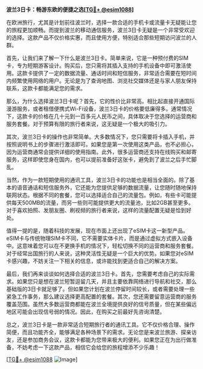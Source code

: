 **波兰3日卡：畅游东欧的便捷之选[[TG💪+ @esim1088](https://t.me/s/esim1088)]**

在欧洲旅行，尤其是计划前往波兰时，选择一款合适的手机卡或流量卡无疑能让您的旅程更加顺畅。而提到波兰的移动通信服务，波兰3日卡无疑是一个非常受欢迎的选择。这款产品不仅价格实惠，而且使用方便，特别适合那些短期访问波兰的人群。

首先，让我们来了解一下什么是波兰3日卡。简单来说，它是一种预付费的SIM卡，专为短期游客设计。购买后，您只需将其插入支持的手机设备中即可激活使用。这款卡提供了一定的数据流量、通话时间和短信服务，非常适合需要在短时间内频繁使用网络的用户。无论是为了查询地图、浏览社交媒体还是与家人朋友保持联系，这款卡都能满足您的需求。

那么，为什么选择波兰3日卡呢？首先，它的性价比非常高。相比起直接开通国际漫游服务，或者租借便携式Wi-Fi设备，波兰3日卡的价格要低廉得多。通常情况下，这款卡的价格在几十元到一百多元人民币之间，具体取决于您选择的运营商和服务套餐。对于预算有限的旅行者来说，这无疑是一个极大的吸引力。

其次，波兰3日卡的操作也非常简单。大多数情况下，您只需要将卡插入手机，并按照说明书上的步骤进行激活即可。如果您是第一次使用这类产品，也不必担心，因为运营商通常会提供详细的使用指南。此外，很多运营商还支持在线购买和邮寄服务，这样即使您身在国内，也可以提前准备好这张卡，避免到了波兰之后手忙脚乱。

当然，作为一款短期使用的通讯工具，波兰3日卡的功能也是相当全面的。除了基本的语音通话和短信服务外，它还能为您提供足够的数据流量，让您随时随地保持联网状态。根据不同的套餐，您可以选择适合自己的流量包。例如，有些卡可能提供每天500MB的流量，而另一些则可能提供更大的流量池，比如2GB甚至更多。对于喜欢拍照、发朋友圈、刷视频的旅行者来说，这样的流量配置无疑是恰到好处。

值得一提的是，随着科技的发展，现在市面上还出现了eSIM卡这一新型产品。eSIM卡与传统物理SIM卡不同，它不需要实体卡片，而是通过虚拟方式嵌入设备中。这意味着您可以在不更换手机的情况下，轻松切换不同的运营商和服务套餐。对于经常出国旅行的人来说，这种灵活性无疑是一个巨大的优势。如果您对eSIM卡感兴趣，不妨关注一下相关的信息，或许能找到更适合自己的解决方案。

最后，我们再来谈谈如何选择合适的波兰3日卡。首先，您需要考虑自己的实际需求。如果您只是想在波兰短暂逗留几天，并且主要依靠网络进行导航和社交，那么基础版的3日卡就足够了。但如果您计划在波兰停留时间较长，或者需要处理一些紧急工作事务，那么建议选择更高配置的套餐。其次，您还需要留意运营商的服务覆盖范围。虽然大多数运营商都能在波兰全境提供良好的信号质量，但在某些偏远地区可能会出现信号弱的情况。因此，在购买之前最好先咨询清楚。

总之，波兰3日卡是一款非常适合短期旅行者的通讯工具。它不仅价格合理、操作简便，而且功能齐全，能够满足各种场景下的需求。无论您是来波兰旅游、探亲访友，还是参加商务会议，这款卡都能为您带来极大的便利。如果您正在为出行做准备，不妨考虑一下这款产品，相信它会给您的旅程增添不少乐趣！

[[TG💪+ @esim1088](https://t.me/s/esim1088) ![Image](https://i.postimg.cc/4NQfJmqS/Snipaste-2025-05-13-00-14-12.png)]